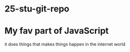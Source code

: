 # 25-stu-git-repo

# My fav part of JavaScript

<p>it does things that makes things happen in the internet world</p>
